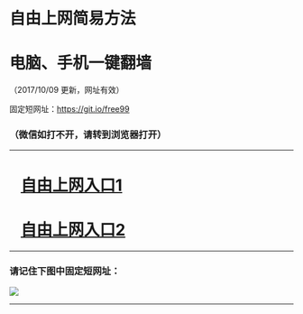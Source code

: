 ﻿# 自由上网简易方法

# 电脑、手机一键翻墙

（2017/10/09 更新，网址有效）

固定短网址：https://git.io/free99

### （微信如打不开，请转到浏览器打开）


***





# &nbsp;&nbsp; <a href="http://ft660418389.fwq-tz-1001.info/fwqtz01.html?t=100900132121 " target="_blank">自由上网入口1</a>
# &nbsp;&nbsp; <a href="http://ft1483224702.fwq-tz-1002.info/fwqtz02.html?t=10090019785 " target="_blank">自由上网入口2</a>
***

### 请记住下图中固定短网址：

<img src="https://s3-us-west-2.amazonaws.com/fwq-1001/yjfq-20170905okok.png" /> 


***

